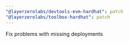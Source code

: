 ```yaml
---
"@layerzerolabs/devtools-evm-hardhat": patch
"@layerzerolabs/toolbox-hardhat": patch
---
```


Fix problems with missing deployments
